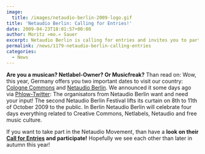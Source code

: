 ```yaml
---
image:
  title: /images/netaudio-berlin-2009-logo.gif
title: 'Netaudio Berlin: Calling for Entries!'
date: 2009-04-23T18:01:57+00:00
author: Moritz »mo.« Sauer
excerpt: Netaudio Berlin is calling for entries and invites you to participate in their 4-day-long music festival.
permalink: /news/1179-netaudio-berlin-calling-entries
categories:
  - News
---
```

**Are you a musican? Netlabel-Owner? Or Musicfreak?** Than read on: Wow, this year, Germany offers you two important dates to visit our country: [Cologne Commons](http://cologne-commons.de/) and [Netaudio Berlin](http://www.netaudioberlin.de/). We announced it some days ago via [Phlow-Twitter](http://twitter.com/phlow): The organisators from Netaudio Berlin want and need your input! The second Netaudio Berlin Festival lifts its curtain on 8th to 11th of October 2009 to the public. In Berlin Netaudio Berlin will celebrate four days everything related to Creative Commons, Netlabels, Netaudio and free music culture.

If you want to take part in the Netaudio Movement, than have a **look on their [Call for Entries](http://www.netaudioberlin.de/call-for-entries/) and participate!** Hopefully we see each other than later in autumn this year!
